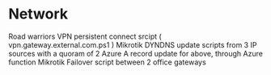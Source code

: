 # Network
Road warriors VPN persistent connect srcipt ( vpn.gateway.external.com.ps1 )
Mikrotik DYNDNS update scripts from 3 IP sources with a quoram of 2
Azure A record update for above, through Azure function
Mikrotik Failover script between 2 office gateways
